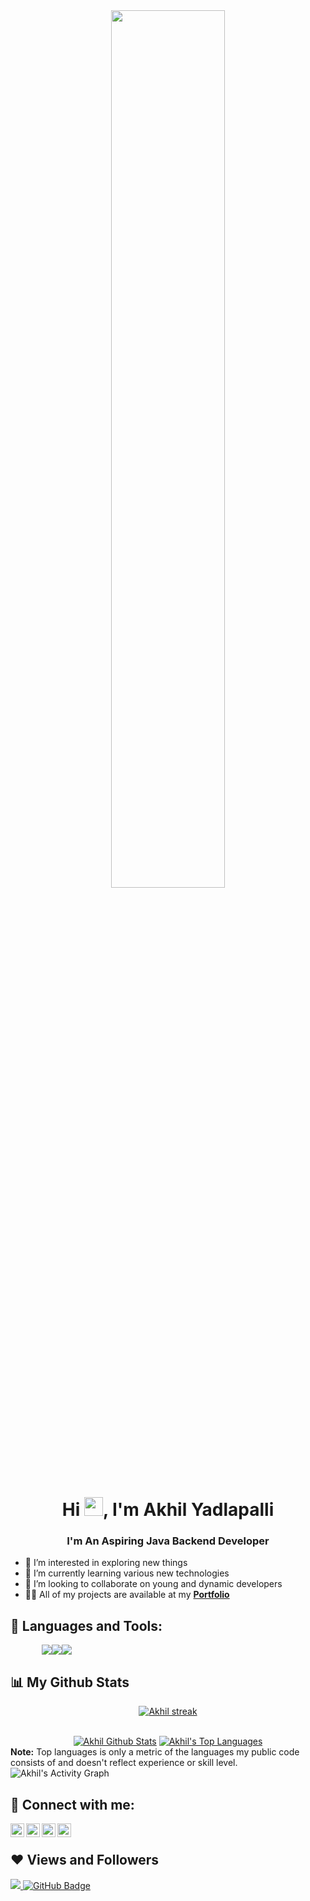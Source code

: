 <div align="center"> 
<img align="center" style="border-radius:10%" width="60%" height="60%" src="https://www.wingstechsolutions.com/wp-content/uploads/2022/03/full-stack-development.gif" height="175px"/>
</div>

<h1 align="center">Hi <img src="https://raw.githubusercontent.com/MartinHeinz/MartinHeinz/master/wave.gif" width="30px">, I'm Akhil Yadlapalli</h1>
<h3 align="center">I'm An Aspiring Java Backend Developer</h3>








- 👀 I’m interested in exploring new things
- 🌱 I’m currently learning various new technologies
- 💞️ I’m looking to collaborate on young and dynamic developers
- 👨‍💻 All of my projects are available at my **[Portfolio](https://akhil.github.io/)**

## 🚀 Languages and Tools:


<div align="center" style="display:flex; flex-wrap:wrap justify-content:center; align-items: center; width:80%; margin:auto;">
    <a href="https://developer.mozilla.org/en-US/docs/Web/JavaScript" target="_blank"> <img src="https://img.icons8.com/color/48/000000/javascript.png"/> </a> 
    <a href="https://www.w3.org/html/" target="_blank"> <img src="https://img.icons8.com/color/48/000000/html-5.png"/> </a> 
    <a href="https://www.w3schools.com/css/" target="_blank"> <img src="https://img.icons8.com/color/48/000000/css3.png"/> </a>
    </div>

## 📊 My Github Stats

<p align="center">
    <a href="https://github.com/Akhiltop/github-readme-streak-stats">
        <img title="🔥 Get streak stats for your profile at git.io/streak-stats" alt="Akhil streak" src="https://github-readme-streak-stats.herokuapp.com/?user=Akhiltop&theme=black-ice&hide_border=true&stroke=0000&background=060A0CD0"/>
    </a>
   
</p>
<div align="center"> 
  <br/>
    <a href="https://github.com/Akhiltop/github-readme-stats"><img alt="Akhil Github Stats" src="https://github-readme-stats.vercel.app/api?username=Akhiltop&show_icons=true&count_private=true&theme=react&hide_border=true&bg_color=0D1117" /></a>
  <a href="https://github.com/Akhiltop/github-readme-stats"><img alt="Akhil's Top Languages" src="https://github-readme-stats.vercel.app/api/top-langs/?username=Akhiltop&langs_count=8&count_private=true&layout=compact&theme=react&hide_border=true&bg_color=0D1117" /></a>
    
    
    
  <br/>
</div>
  <b>Note:</b> Top languages is only a metric of the languages my public code consists of and doesn't reflect experience or skill level.
<img alt="Akhil's Activity Graph" src="https://github-profile-summary-cards.vercel.app/api/cards/profile-details?username=Akhiltop&theme=2077" />









<!---
Akhiltop/Akhiltop is a ✨ special ✨ repository because its `README.md` (this file) appears on your GitHub profile.
You can click the Preview link to take a look at your changes.
--->

## 🚀 Connect with me:

<a href="https://www.instagram.com/yadlapalliakhil/">
      <img
        align="left"
        alt="Akhil's Instagram"
        width="22px"
        src="https://raw.githubusercontent.com/hussainweb/hussainweb/main/icons/instagram.png"
      />
    </a>
    <a href="https://discordapp.com/users/akhil007#0075">
      <img
        align="left"
        alt="Akhil's Discord"
        width="22px"
        src="https://raw.githubusercontent.com/peterthehan/peterthehan/master/assets/discord.svg"
      />
    </a>
    <a href="https://twitter.com/yadlapalliakhi1">
      <img
        align="left"
        alt="Akhil | Twitter"
        width="22px"
        src="https://raw.githubusercontent.com/peterthehan/peterthehan/master/assets/twitter.svg"
      />
    </a>
    <a href="https://www.linkedin.com/in/akhil-yadlapalli/">
      <img
        align="left"
        alt="Akhil's LinkedIN"
        width="22px"
        src="https://raw.githubusercontent.com/peterthehan/peterthehan/master/assets/linkedin.svg"
      />
    </a>
<br>
  

## ❤ Views and Followers
<a href="https://github.com/Akhiltop/github-profile-views-counter">
    <img src="https://komarev.com/ghpvc/?username=Akhiltop">
</a>
<a href="https://github.com/Akhiltop?tab=followers"><img src="https://img.shields.io/github/followers/Akhiltop?label=Followers&style=social" alt="GitHub Badge"></a>


